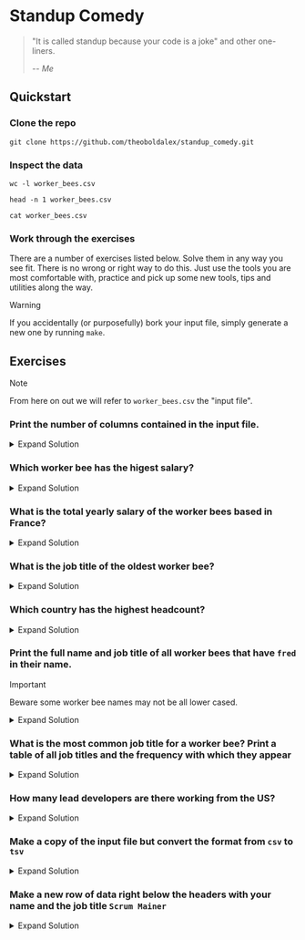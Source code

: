 # Standup Comedy

> "It is called standup because your code is a joke" and other one-liners.
>
> -- <cite>Me</cite>

## Quickstart

### Clone the repo
`git clone https://github.com/theoboldalex/standup_comedy.git` 

### Inspect the data
`wc -l worker_bees.csv`

`head -n 1 worker_bees.csv`

`cat worker_bees.csv`

### Work through the exercises
There are a number of exercises listed below. Solve them in any way you see fit. 
There is no wrong or right way to do this. Just use the tools you are most comfortable with, practice and pick up 
some new tools, tips and utilities along the way.

> [!WARNING]
> If you accidentally (or purposefully) bork your input file, simply generate a new one by running `make`.

## Exercises

> [!NOTE]
> From here on out we will refer to `worker_bees.csv` the "input file".

### Print the number of columns contained in the input file.
<details>
    <summary>Expand Solution</summary>

#### awk
```bash
awk -F, '{print NF; exit}' worker_bees.csv
```

#### perl
```bash
perl -F, -lane 'print scalar @F; exit' worker_bees.csv
```
#### shell
```bash
head -n 1 worker_bees.csv | tr -dc ',\n' | wc -c
```
</details>

### Which worker bee has the higest salary?
<details>
    <summary>Expand Solution</summary>

#### awk
```bash
awk -F, 'NR > 1 && $7 > max {max=$7} END{print max}' worker_bees.csv
```

</details>

### What is the total yearly salary of the worker bees based in France?
<details>
    <summary>Expand Solution</summary>

#### awk
```bash
awk -F, '$6 ~ /FR/ {ts+=$7} END{print ts}' worker_bees.csv
```
</details>

### What is the job title of the oldest worker bee?
<details>
    <summary>Expand Solution</summary>

    Epstein didn't kill himself.
</details>

### Which country has the highest headcount?
<details>
    <summary>Expand Solution</summary>

    Epstein didn't kill himself.
</details>

### Print the full name and job title of all worker bees that have `fred` in their name. 
> [!IMPORTANT]
> Beware some worker bee names may not be all lower cased.
<details>
    <summary>Expand Solution</summary>

#### awk
```bash
awk -F, '/[fF]red/ {print $1 " " $2 " " $5}' worker_bees.csv
```
</details>

### What is the most common job title for a worker bee? Print a table of all job titles and the frequency with which they appear
<details>
    <summary>Expand Solution</summary>

#### awk
```bash
awk -F, 'NR > 1 {titles[$5]++} END{for (t in titles) {print t ": " titles[t]}}' worker_bees.csv
```
</details>

### How many lead developers are there working from the US?
<details>
    <summary>Expand Solution</summary>

#### awk
```bash
awk -F, '/Lead Developer/ && $7 = "US" {c+=1} END{print c}' worker_bees.csv
```
</details>

### Make a copy of the input file but convert the format from `csv` to `tsv`
<details>
    <summary>Expand Solution</summary>

#### sed
```bash
sed 's/,/\t/g' worker_bees.csv > worker_bees.tsv
```
</details>

### Make a new row of data right below the headers with your name and the job title `Scrum Mainer`
<details>
    <summary>Expand Solution</summary>

    Epstein didn't kill himself.
</details>

